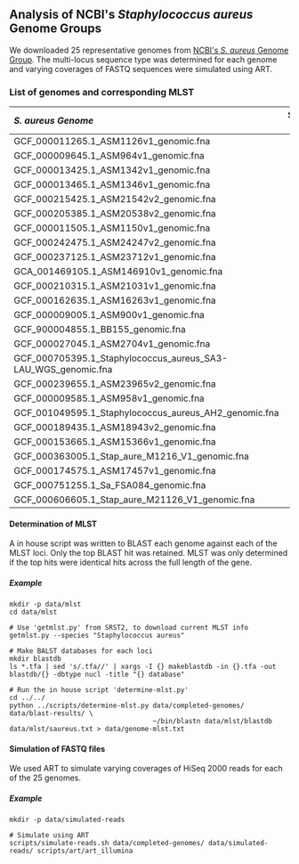 ## Analysis of NCBI's *Staphylococcus aureus* Genome Groups
We downloaded 25 representative genomes from [NCBI's *S. aureus* Genome Group](http://www.ncbi.nlm.nih.gov/genome/genomegroups/154?). 
The multi-locus sequence type was determined for each genome and varying coverages of FASTQ sequences were simulated using ART.

### List of genomes and corresponding MLST
| *S. aureus Genome*                                            | Sequence Type |
|:---------------------------------------------------------------|---------------:|
| GCF_000011265.1_ASM1126v1_genomic.fna                         | 1             |
| GCF_000009645.1_ASM964v1_genomic.fna                          | 5             |
| GCF_000013425.1_ASM1342v1_genomic.fna                         | 8             |
| GCF_000013465.1_ASM1346v1_genomic.fna                         | 8             |
| GCF_000215425.1_ASM21542v2_genomic.fna                        | 22            |
| GCF_000205385.1_ASM20538v2_genomic.fna                        | 25            |
| GCF_000011505.1_ASM1150v1_genomic.fna                         | 36            |
| GCF_000242475.1_ASM24247v2_genomic.fna                        | 45            |
| GCF_000237125.1_ASM23712v1_genomic.fna                        | 59            |
| GCA_001469105.1_ASM146910v1_genomic.fna                       | 126           |
| GCF_000210315.1_ASM21031v1_genomic.fna                        | 133           |
| GCF_000162635.1_ASM16263v1_genomic.fna                        | 145           |
| GCF_000009005.1_ASM900v1_genomic.fna                          | 151           |
| GCF_900004855.1_BB155_genomic.fna                             | 152           |
| GCF_000027045.1_ASM2704v1_genomic.fna                         | 239           |
| GCF_000705395.1_Staphylococcus_aureus_SA3-LAU_WGS_genomic.fna | 291           |
| GCF_000239655.1_ASM23965v2_genomic.fna                        | 395           |
| GCF_000009585.1_ASM958v1_genomic.fna                          | 398           |
| GCF_001049595.1_Staphylococcus_aureus_AH2_genomic.fna         | 630           |
| GCF_000189435.1_ASM18943v2_genomic.fna                        | 700           |
| GCF_000153665.1_ASM15366v1_genomic.fna                        | 1159          |
| GCF_000363005.1_Stap_aure_M1216_V1_genomic.fna                | 1613          |
| GCF_000174575.1_ASM17457v1_genomic.fna                        | 1892          |
| GCF_000751255.1_Sa_FSA084_genomic.fna                         | 2022          |
| GCF_000606605.1_Stap_aure_M21126_V1_genomic.fna               | 2250          |

#### Determination of MLST
A in house script was written to BLAST each genome against each of the MLST loci. Only the top BLAST hit was retained. MLST 
was only determined if the top hits were identical hits across the full length of the gene.

##### Example
```
mkdir -p data/mlst
cd data/mlst

# Use 'getmlst.py' from SRST2, to download current MLST info
getmlst.py --species "Staphylococcus aureus"

# Make BALST databases for each loci
mkdir blastdb
ls *.tfa | sed 's/.tfa//' | xargs -I {} makeblastdb -in {}.tfa -out blastdb/{} -dbtype nucl -title "{} database"

# Run the in house script 'determine-mlst.py'
cd ../../
python ../scripts/determine-mlst.py data/completed-genomes/ data/blast-results/ \
                                    ~/bin/blastn data/mlst/blastdb data/mlst/saureus.txt > data/genome-mlst.txt

```

#### Simulation of FASTQ files
We used ART to simulate varying coverages of HiSeq 2000 reads for each of the 25 genomes.

##### Example
```
mkdir -p data/simulated-reads

# Simulate using ART
scripts/simulate-reads.sh data/completed-genomes/ data/simulated-reads/ scripts/art/art_illumina
```
